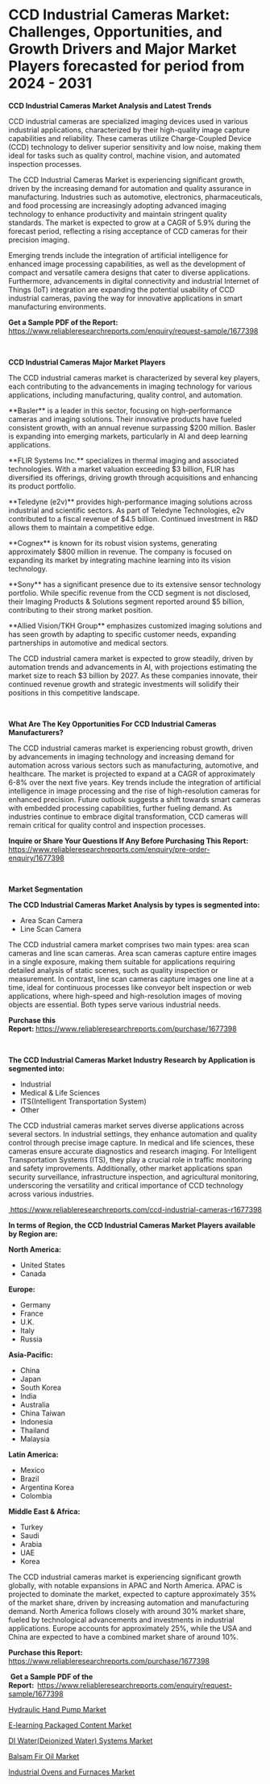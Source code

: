 <p><h1>CCD Industrial Cameras Market: Challenges, Opportunities, and Growth Drivers and Major Market Players forecasted for period from 2024 - 2031</h1></p><p><strong>CCD Industrial Cameras Market Analysis and Latest Trends</strong></p>
<p><p>CCD industrial cameras are specialized imaging devices used in various industrial applications, characterized by their high-quality image capture capabilities and reliability. These cameras utilize Charge-Coupled Device (CCD) technology to deliver superior sensitivity and low noise, making them ideal for tasks such as quality control, machine vision, and automated inspection processes.</p><p>The CCD Industrial Cameras Market is experiencing significant growth, driven by the increasing demand for automation and quality assurance in manufacturing. Industries such as automotive, electronics, pharmaceuticals, and food processing are increasingly adopting advanced imaging technology to enhance productivity and maintain stringent quality standards. The market is expected to grow at a CAGR of 5.9% during the forecast period, reflecting a rising acceptance of CCD cameras for their precision imaging.</p><p>Emerging trends include the integration of artificial intelligence for enhanced image processing capabilities, as well as the development of compact and versatile camera designs that cater to diverse applications. Furthermore, advancements in digital connectivity and industrial Internet of Things (IoT) integration are expanding the potential usability of CCD industrial cameras, paving the way for innovative applications in smart manufacturing environments.</p></p>
<p><strong>Get a Sample PDF of the Report:&nbsp;</strong> <a href="https://www.reliableresearchreports.com/enquiry/request-sample/1677398?utm_campaign=37&utm_medium=2&utm_source=Github&utm_content=ia&utm_term=18112024&utm_id=ccd-industrial-cameras">https://www.reliableresearchreports.com/enquiry/request-sample/1677398</a></p>
<p>&nbsp;</p>
<p><strong>CCD Industrial Cameras Major Market Players</strong></p>
<p><p>The CCD industrial cameras market is characterized by several key players, each contributing to the advancements in imaging technology for various applications, including manufacturing, quality control, and automation.</p><p>**Basler** is a leader in this sector, focusing on high-performance cameras and imaging solutions. Their innovative products have fueled consistent growth, with an annual revenue surpassing $200 million. Basler is expanding into emerging markets, particularly in AI and deep learning applications.</p><p>**FLIR Systems Inc.** specializes in thermal imaging and associated technologies. With a market valuation exceeding $3 billion, FLIR has diversified its offerings, driving growth through acquisitions and enhancing its product portfolio.</p><p>**Teledyne (e2v)** provides high-performance imaging solutions across industrial and scientific sectors. As part of Teledyne Technologies, e2v contributed to a fiscal revenue of $4.5 billion. Continued investment in R&D allows them to maintain a competitive edge.</p><p>**Cognex** is known for its robust vision systems, generating approximately $800 million in revenue. The company is focused on expanding its market by integrating machine learning into its vision technology.</p><p>**Sony** has a significant presence due to its extensive sensor technology portfolio. While specific revenue from the CCD segment is not disclosed, their Imaging Products & Solutions segment reported around $5 billion, contributing to their strong market position.</p><p>**Allied Vision/TKH Group** emphasizes customized imaging solutions and has seen growth by adapting to specific customer needs, expanding partnerships in automotive and medical sectors.</p><p>The CCD industrial camera market is expected to grow steadily, driven by automation trends and advancements in AI, with projections estimating the market size to reach $3 billion by 2027. As these companies innovate, their continued revenue growth and strategic investments will solidify their positions in this competitive landscape.</p></p>
<p>&nbsp;</p>
<p><strong>What Are The Key Opportunities For CCD Industrial Cameras Manufacturers?</strong></p>
<p><p>The CCD industrial cameras market is experiencing robust growth, driven by advancements in imaging technology and increasing demand for automation across various sectors such as manufacturing, automotive, and healthcare. The market is projected to expand at a CAGR of approximately 6-8% over the next five years. Key trends include the integration of artificial intelligence in image processing and the rise of high-resolution cameras for enhanced precision. Future outlook suggests a shift towards smart cameras with embedded processing capabilities, further fueling demand. As industries continue to embrace digital transformation, CCD cameras will remain critical for quality control and inspection processes.</p></p>
<p><strong>Inquire or Share Your Questions If Any Before Purchasing This Report:</strong> <a href="https://www.reliableresearchreports.com/enquiry/pre-order-enquiry/1677398?utm_campaign=37&utm_medium=2&utm_source=Github&utm_content=ia&utm_term=18112024&utm_id=ccd-industrial-cameras">https://www.reliableresearchreports.com/enquiry/pre-order-enquiry/1677398</a></p>
<p>&nbsp;</p>
<p><strong>Market Segmentation</strong></p>
<p><strong>The CCD Industrial Cameras Market Analysis by types is segmented into:</strong></p>
<p><ul><li>Area Scan Camera</li><li>Line Scan Camera</li></ul></p>
<p><p>The CCD industrial camera market comprises two main types: area scan cameras and line scan cameras. Area scan cameras capture entire images in a single exposure, making them suitable for applications requiring detailed analysis of static scenes, such as quality inspection or measurement. In contrast, line scan cameras capture images one line at a time, ideal for continuous processes like conveyor belt inspection or web applications, where high-speed and high-resolution images of moving objects are essential. Both types serve various industrial needs.</p></p>
<p><strong>Purchase this Report:&nbsp;</strong><a href="https://www.reliableresearchreports.com/purchase/1677398?utm_campaign=37&utm_medium=2&utm_source=Github&utm_content=ia&utm_term=18112024&utm_id=ccd-industrial-cameras">https://www.reliableresearchreports.com/purchase/1677398</a></p>
<p>&nbsp;</p>
<p><strong>The CCD Industrial Cameras Market Industry Research by Application is segmented into:</strong></p>
<p><ul><li>Industrial</li><li>Medical & Life Sciences</li><li>ITS(Intelligent Transportation System)</li><li>Other</li></ul></p>
<p><p>The CCD industrial cameras market serves diverse applications across several sectors. In industrial settings, they enhance automation and quality control through precise image capture. In medical and life sciences, these cameras ensure accurate diagnostics and research imaging. For Intelligent Transportation Systems (ITS), they play a crucial role in traffic monitoring and safety improvements. Additionally, other market applications span security surveillance, infrastructure inspection, and agricultural monitoring, underscoring the versatility and critical importance of CCD technology across various industries.</p></p>
<p><a href="https://www.reliableresearchreports.com/ccd-industrial-cameras-r1677398?utm_campaign=37&utm_medium=2&utm_source=Github&utm_content=ia&utm_term=18112024&utm_id=ccd-industrial-cameras">&nbsp;https://www.reliableresearchreports.com/ccd-industrial-cameras-r1677398</a></p>
<p><strong>In terms of Region, the CCD Industrial Cameras Market Players available by Region are:</strong></p>
<p>
    <p> <strong> North America: </strong>
        <ul>
            <li>United States</li>
            <li>Canada</li>
        </ul>
        </p> 
    <p> <strong> Europe: </strong>
        <ul>
            <li>Germany</li>
            <li>France</li>
            <li>U.K.</li>
            <li>Italy</li>
            <li>Russia</li>
        </ul>
        </p> 
    <p> <strong> Asia-Pacific: </strong>
        <ul>
            <li>China</li>
            <li>Japan</li>
            <li>South Korea</li>
            <li>India</li>
            <li>Australia</li>
            <li>China Taiwan</li>
            <li>Indonesia</li>
            <li>Thailand</li>
            <li>Malaysia</li>
        </ul>
        </p> 
    <p> <strong> Latin America: </strong>
        <ul>
            <li>Mexico</li>
            <li>Brazil</li>
            <li>Argentina Korea</li>
            <li>Colombia</li>
        </ul>
        </p> 
    <p> <strong> Middle East & Africa: </strong>
        <ul>
            <li>Turkey</li>
            <li>Saudi</li>
            <li>Arabia</li>
            <li>UAE</li>
            <li>Korea</li>
        </ul>
    </p>
    </p>
<p><p>The CCD industrial cameras market is experiencing significant growth globally, with notable expansions in APAC and North America. APAC is projected to dominate the market, expected to capture approximately 35% of the market share, driven by increasing automation and manufacturing demand. North America follows closely with around 30% market share, fueled by technological advancements and investments in industrial applications. Europe accounts for approximately 25%, while the USA and China are expected to have a combined market share of around 10%.</p></p>
<p><strong>Purchase this Report: </strong><a href="https://www.reliableresearchreports.com/purchase/1677398?utm_campaign=37&utm_medium=2&utm_source=Github&utm_content=ia&utm_term=18112024&utm_id=ccd-industrial-cameras">https://www.reliableresearchreports.com/purchase/1677398</a></p>
<p>&nbsp;<strong>Get a Sample PDF of the Report:&nbsp;&nbsp;</strong><a href="https://www.reliableresearchreports.com/enquiry/request-sample/1677398?utm_campaign=37&utm_medium=2&utm_source=Github&utm_content=ia&utm_term=18112024&utm_id=ccd-industrial-cameras">https://www.reliableresearchreports.com/enquiry/request-sample/1677398</a></p>
<p><strong></strong></p>
<p><p><a href="https://www.linkedin.com/pulse/global-hydraulic-hand-pump-market-focus-application-end-use-p8irf?utm_campaign=37&utm_medium=2&utm_source=Github&utm_content=ia&utm_term=18112024&utm_id=ccd-industrial-cameras">Hydraulic Hand Pump Market</a></p><p><a href="https://github.com/DianaWilson796/Market-Research-Report-List-1/blob/main/e-learning-packaged-content-market.md?utm_campaign=37&utm_medium=2&utm_source=Github&utm_content=ia&utm_term=18112024&utm_id=ccd-industrial-cameras">E-learning Packaged Content Market</a></p><p><a href="https://github.com/wwwkeltoum/Market-Research-Report-List-5/blob/main/di-waterdeionized-water-systems-market.md?utm_campaign=37&utm_medium=2&utm_source=Github&utm_content=ia&utm_term=18112024&utm_id=ccd-industrial-cameras">DI Water(Deionized Water) Systems Market</a></p><p><a href="https://issuu.com/reportprime-2/docs/balsam-fir-oil-market-size-2030.ppt_d5ac08415ae245?utm_campaign=37&utm_medium=2&utm_source=Github&utm_content=ia&utm_term=18112024&utm_id=ccd-industrial-cameras">Balsam Fir Oil Market</a></p><p><a href="https://www.linkedin.com/pulse/industrial-ovens-furnaces-market-industry-landscape-growth-ejynf?utm_campaign=37&utm_medium=2&utm_source=Github&utm_content=ia&utm_term=18112024&utm_id=ccd-industrial-cameras">Industrial Ovens and Furnaces Market</a></p></p>